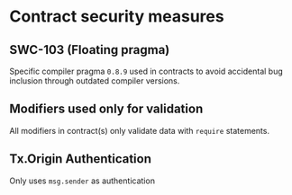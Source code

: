 # Contract security measures

## SWC-103 (Floating pragma)

Specific compiler pragma `0.8.9` used in contracts to avoid accidental bug inclusion through outdated compiler versions.

## Modifiers used only for validation

All modifiers in contract(s) only validate data with `require` statements.

## Tx.Origin Authentication

Only uses `msg.sender` as authentication
